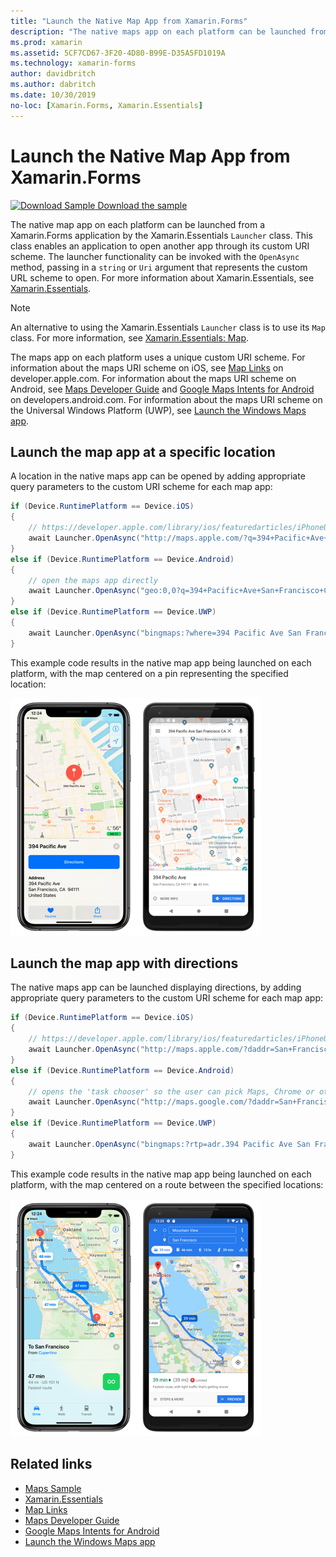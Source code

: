 ```yaml
---
title: "Launch the Native Map App from Xamarin.Forms"
description: "The native maps app on each platform can be launched from a Xamarin.Forms application by the Xamarin.Essentials Launcher class."
ms.prod: xamarin
ms.assetid: 5CF7CD67-3F20-4D80-B99E-D35A5FD1019A
ms.technology: xamarin-forms
author: davidbritch
ms.author: dabritch
ms.date: 10/30/2019
no-loc: [Xamarin.Forms, Xamarin.Essentials]
---
```


# Launch the Native Map App from Xamarin.Forms

[![Download Sample](~/media/shared/download.png) Download the sample](https://docs.microsoft.com/samples/xamarin/xamarin-forms-samples/workingwithmaps)

The native map app on each platform can be launched from a Xamarin.Forms application by the Xamarin.Essentials `Launcher` class. This class enables an application to open another app through its custom URI scheme. The launcher functionality can be invoked with the `OpenAsync` method, passing in a `string` or `Uri` argument that represents the custom URL scheme to open. For more information about Xamarin.Essentials, see [Xamarin.Essentials](~/essentials/index.md?context=xamarin/xamarin-forms).

> [!NOTE]
> An alternative to using the Xamarin.Essentials `Launcher` class is to use its `Map` class. For more information, see [Xamarin.Essentials: Map](~/essentials/maps.md?context=xamarin/xamarin-forms).

The maps app on each platform uses a unique custom URI scheme. For information about the maps URI scheme on iOS, see [Map Links](https://developer.apple.com/library/archive/featuredarticles/iPhoneURLScheme_Reference/MapLinks/MapLinks.html) on developer.apple.com. For information about the maps URI scheme on Android, see [Maps Developer Guide](https://developer.android.com/guide/components/intents-common.html#Maps) and [Google Maps Intents for Android](https://developers.google.com/maps/documentation/urls/android-intents) on developers.android.com. For information about the maps URI scheme on the Universal Windows Platform (UWP), see [Launch the Windows Maps app](/windows/uwp/launch-resume/launch-maps-app).

## Launch the map app at a specific location

A location in the native maps app can be opened by adding appropriate query parameters to the custom URI scheme for each map app:

```csharp
if (Device.RuntimePlatform == Device.iOS)
{
    // https://developer.apple.com/library/ios/featuredarticles/iPhoneURLScheme_Reference/MapLinks/MapLinks.html
    await Launcher.OpenAsync("http://maps.apple.com/?q=394+Pacific+Ave+San+Francisco+CA");
}
else if (Device.RuntimePlatform == Device.Android)
{
    // open the maps app directly
    await Launcher.OpenAsync("geo:0,0?q=394+Pacific+Ave+San+Francisco+CA");
}
else if (Device.RuntimePlatform == Device.UWP)
{
    await Launcher.OpenAsync("bingmaps:?where=394 Pacific Ave San Francisco CA");
}
```

This example code results in the native map app being launched on each platform, with the map centered on a pin representing the specified location:

[![Screenshot of native map app, on iOS and Android](native-map-app-images/location.png "Native map app")](native-map-app-images/location-large.png#lightbox "Native map app")

## Launch the map app with directions

The native maps app can be launched displaying directions, by adding appropriate query parameters to the custom URI scheme for each map app:

```csharp
if (Device.RuntimePlatform == Device.iOS)
{
    // https://developer.apple.com/library/ios/featuredarticles/iPhoneURLScheme_Reference/MapLinks/MapLinks.html
    await Launcher.OpenAsync("http://maps.apple.com/?daddr=San+Francisco,+CA&saddr=cupertino");
}
else if (Device.RuntimePlatform == Device.Android)
{
    // opens the 'task chooser' so the user can pick Maps, Chrome or other mapping app
    await Launcher.OpenAsync("http://maps.google.com/?daddr=San+Francisco,+CA&saddr=Mountain+View");
}
else if (Device.RuntimePlatform == Device.UWP)
{
    await Launcher.OpenAsync("bingmaps:?rtp=adr.394 Pacific Ave San Francisco CA~adr.One Microsoft Way Redmond WA 98052");
}
```

This example code results in the native map app being launched on each platform, with the map centered on a route between the specified locations:

[![Screenshot of native map app route, on iOS and Android](native-map-app-images/directions.png "Native map app directions")](native-map-app-images/directions-large.png#lightbox "Native map app directions")

## Related links

- [Maps Sample](https://docs.microsoft.com/samples/xamarin/xamarin-forms-samples/workingwithmaps)
- [Xamarin.Essentials](~/essentials/index.md?context=xamarin/xamarin-forms)
- [Map Links](https://developer.apple.com/library/archive/featuredarticles/iPhoneURLScheme_Reference/MapLinks/MapLinks.html)
- [Maps Developer Guide](https://developer.android.com/guide/components/intents-common.html#Maps)
- [Google Maps Intents for Android](https://developers.google.com/maps/documentation/)
- [Launch the Windows Maps app](/windows/uwp/launch-resume/launch-maps-app)
